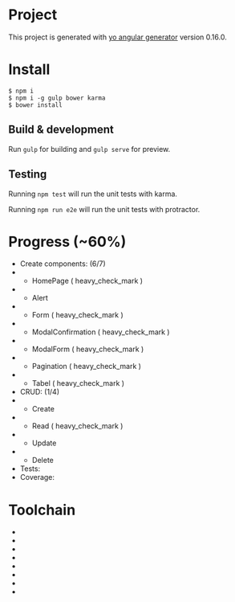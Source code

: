 # Project

This project is generated with [yo angular generator](https://github.com/yeoman/generator-angular)
version 0.16.0.

# Install

    $ npm i
    $ npm i -g gulp bower karma
    $ bower install


## Build & development

Run `gulp` for building and `gulp serve` for preview.

## Testing

Running `npm test` will run the unit tests with karma.

Running `npm run e2e` will run the unit tests with protractor.


# Progress (~60%)

* Create components: (6/7)
* * HomePage ( heavy_check_mark )
* * Alert
* * Form ( heavy_check_mark )
* * ModalConfirmation ( heavy_check_mark )
* * ModalForm ( heavy_check_mark )
* * Pagination ( heavy_check_mark )
* * Tabel ( heavy_check_mark )
* CRUD: (1/4)
* * Create
* * Read ( heavy_check_mark )
* * Update
* * Delete  
* Tests:
* Coverage: 



# Toolchain

- [angulajs (vanilla)]:https://angularjs.org/
- [yeoman]:https://yeoman.io/
- [protractor]:http://www.protractortest.org/#/
- [karma]:https://karma-runner.github.io/latest/index.html
- [gulp@3.n]:https://gulpjs.com/
- [sass]:https://sass-lang.com/
- [bootstrap]:https://getbootstrap.com/docs/3.3/
- [docker]:https://www.docker.com/